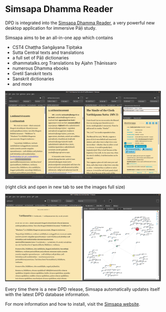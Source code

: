 # Simsapa Dhamma Reader

DPD is integrated into the [Simsapa Dhamma Reader](https://simsapa.github.io/), a very powerful new desktop application for immersive Pāḷi study.

Simsapa aims to be an all-in-one app which contains
- CST4 Chaṭṭha Saṅgāyana Tipiṭaka
- Sutta Central texts and translations
- a full set of Pāḷi dictionaries
- dhammatalks.org Translations by Ajahn Ṭhānissaro
- numerous Dhamma ebooks
- Gretil Sanskrit texts
- Sanskrit dictionaries
- and more

![simsapa sutta study](pics/simsapa/simsapa_sutta_study.png)

(right click and open in new tab to see the images full size)

![simsapa links](pics/simsapa/simsapa_links.png)

Every time there is a new DPD release, Simsapa automatically updates itself with the latest DPD database information.

For more information and how to install, visit the [Simsapa website](https://simsapa.github.io/).
